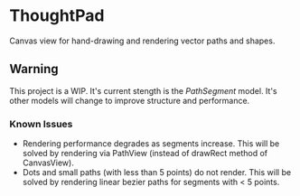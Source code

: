 # ThoughtPad
Canvas view for hand-drawing and rendering vector paths and shapes.

## Warning
This project is a WIP.  It's current stength is the _PathSegment_ model.  It's other models will change to improve structure and performance.


### Known Issues
+ Rendering performance degrades as segments increase.  This will be solved by rendering via PathView (instead of drawRect method of CanvasView).
+ Dots and small paths (with less than 5 points) do not render.  This will be solved by rendering linear bezier paths for segments with < 5 points.


